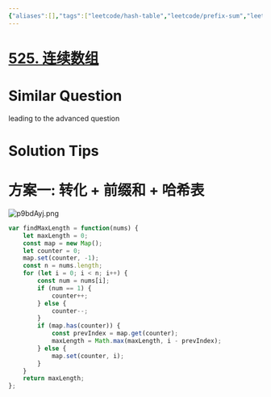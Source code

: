 ```yaml
---
{"aliases":[],"tags":["leetcode/hash-table","leetcode/prefix-sum","leetcode/unsolved"],"review-dates":[],"dg-publish":true,"difficulty":"medium","date-created":"2023-05-26-Fri, 10:02:58 am","date-modified":"2023-05-26-Fri, 10:04:20 am","permalink":"/programming/basic/leetcode/525. 连续数组/","dgPassFrontmatter":true}
---
```



# [525. 连续数组](https://leetcode.cn/problems/contiguous-array/)

# Similar Question

leading to the advanced question

# Solution Tips

# 方案一: 转化 + 前缀和 + 哈希表

![p9bdAyj.png](https://s1.ax1x.com/2023/05/26/p9bdAyj.png)

```js
var findMaxLength = function(nums) {
    let maxLength = 0;
    const map = new Map();
    let counter = 0;
    map.set(counter, -1);
    const n = nums.length;
    for (let i = 0; i < n; i++) {
        const num = nums[i];
        if (num == 1) {
            counter++;
        } else {
            counter--;
        }
        if (map.has(counter)) {
            const prevIndex = map.get(counter);
            maxLength = Math.max(maxLength, i - prevIndex);
        } else {
            map.set(counter, i);
        }
    }
    return maxLength;
};
```
